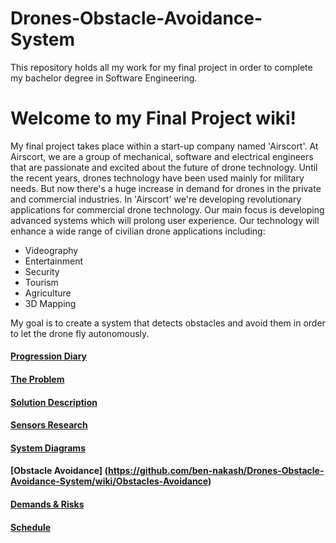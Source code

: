 # Drones-Obstacle-Avoidance-System
This repository holds all my work for my final project in order to complete my bachelor degree in Software Engineering.

# Welcome to my Final Project wiki!

My final project takes place within a start-up company named 'Airscort'. At Airscort, we are a group of mechanical, software and electrical engineers that are passionate and excited about the future of drone technology. Until the recent years, drones technology have been used mainly for military needs. But now there's a huge increase in demand for drones in the private and commercial industries.
In 'Airscort' we're developing revolutionary applications for commercial drone technology. Our main focus is developing advanced systems which will prolong user experience. Our technology will enhance a wide range of civilian drone applications including: 
* Videography
* Entertainment
* Security
* Tourism
* Agriculture 
* 3D Mapping

My goal is to create a system that detects obstacles and avoid them in order to let the drone fly autonomously.

#### [Progression Diary](https://github.com/ben-nakash/Drones-Obstacle-Avoidance-System/wiki/Progression-Diary)
#### [The Problem](https://github.com/ben-nakash/Drones-Obstacle-Avoidance-System/wiki/Problem-Description)
#### [Solution Description](https://github.com/ben-nakash/Drones-Obstacle-Avoidance-System/wiki/Solution-Description)
#### [Sensors Research](https://github.com/ben-nakash/Drones-Obstacle-Avoidance-System/wiki/Sensors-Research)
#### [System Diagrams](https://github.com/ben-nakash/Drones-Obstacle-Avoidance-System/wiki/System-Diagrams)
#### [Obstacle Avoidance] (https://github.com/ben-nakash/Drones-Obstacle-Avoidance-System/wiki/Obstacles-Avoidance)
#### [Demands & Risks](https://github.com/ben-nakash/Drones-Obstacle-Avoidance-System/wiki/Risks-&-Demands)
#### [Schedule](https://github.com/ben-nakash/Drones-Obstacle-Avoidance-System/wiki/Schedule)
